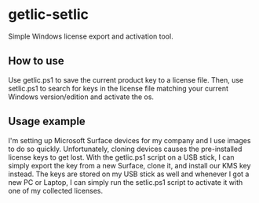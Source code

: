 # getlic-setlic
Simple Windows license export and activation tool.

## How to use
Use getlic.ps1 to save the current product key to a license file.
Then, use setlic.ps1 to search for keys in the license file matching your current Windows version/edition and activate the os.

## Usage example
I'm setting up Microsoft Surface devices for my company and I use images to do so quickly. Unfortunately, cloning devices causes the pre-installed license keys to get lost.
With the getlic.ps1 script on a USB stick, I can simply export the key from a new Surface, clone it, and install our KMS key instead.
The keys are stored on my USB stick as well and whenever I got a new PC or Laptop, I can simply run the setlic.ps1 script to activate it with one of my collected licenses.
